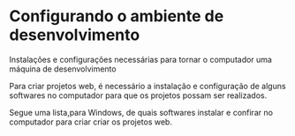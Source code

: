 # Configurando o ambiente de desenvolvimento
 Instalações e configurações necessárias para tornar o computador uma máquina de desenvolvimento 

Para criar projetos web, é necessário a instalação e configuração de alguns softwares no computador para que os projetos possam ser realizados.

Segue uma lista,para Windows, de quais softwares instalar e confirar no computador para criar criar os projetos web.